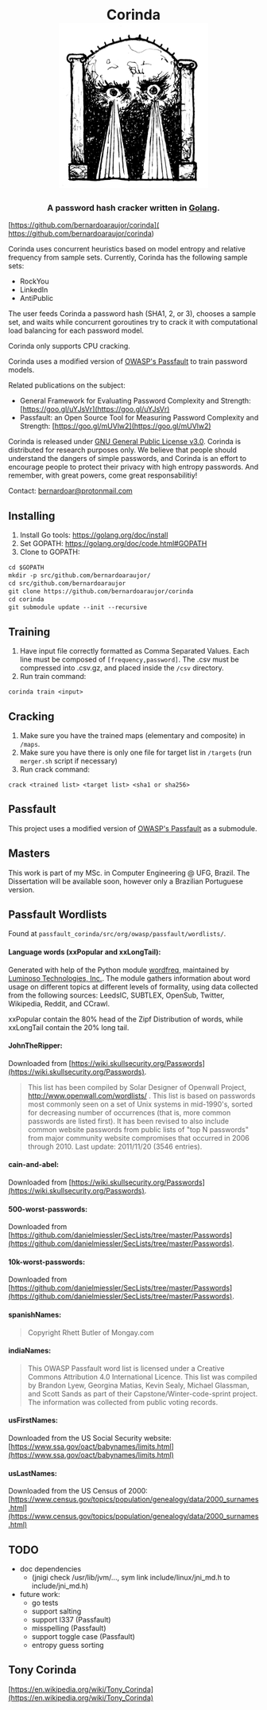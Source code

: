 <h1 align="center">
  <br>
  Corinda <br>
  <img src="https://raw.githubusercontent.com/bernardoaraujor/corinda/master/corinda.jpg">
  <br>
</h1>
<h3 align="center">
A password hash cracker written in <a href="https://golang.org" target="_blank">Golang</a>.
</h3>

[https://github.com/bernardoaraujor/corinda](
https://github.com/bernardoaraujor/corinda)

Corinda uses concurrent heuristics based on model entropy and relative frequency from sample sets. Currently, Corinda has the following sample sets:

 - RockYou
 - LinkedIn
 - AntiPublic
 
The user feeds Corinda a password hash (SHA1, 2, or 3), chooses a sample set, and waits while concurrent goroutines try to crack it with computational load balancing for each password model.

Corinda only supports CPU cracking.

Corinda uses a modified version of [OWASP's Passfault](http://www.passfault.com/) to train password models.

Related publications on the subject:

 - General Framework for Evaluating Password Complexity and Strength: [https://goo.gl/uYJsVr](https://goo.gl/uYJsVr)
 - Passfault: an Open Source Tool for Measuring Password Complexity and Strength: [https://goo.gl/mUVlw2](https://goo.gl/mUVlw2)

Corinda is released under [GNU General Public License v3.0](https://www.gnu.org/licenses/gpl-3.0.en.html). Corinda is distributed for research purposes only. We believe that people should understand the dangers of simple passwords, and Corinda is an effort to encourage people to protect their privacy with high entropy passwords. And remember, with great powers, come great responsabilitiy!

Contact:
bernardoar@protonmail.com
 
## Installing

1. Install Go tools: https://golang.org/doc/install
2. Set GOPATH: https://golang.org/doc/code.html#GOPATH
3. Clone to GOPATH:
```
cd $GOPATH
mkdir -p src/github.com/bernardoaraujor/
cd src/github.com/bernardoaraujor
git clone https://github.com/bernardoaraujor/corinda
cd corinda
git submodule update --init --recursive
```

## Training

1. Have input file correctly formatted as Comma Separated Values. Each line must be composed of `[frequency,password]`. The .csv must be compressed into .csv.gz, and placed inside the `/csv` directory.
2. Run train command:
```
corinda train <input>
```

## Cracking

1. Make sure you have the trained maps (elementary and composite) in `/maps`.
2. Make sure you have there is only one file for target list in `/targets` (run `merger.sh` script if necessary)
3. Run crack command:
```
crack <trained list> <target list> <sha1 or sha256>
```

## Passfault

This project uses a modified version of [OWASP's Passfault](http://www.passfault.com/) as a submodule.

## Masters

This work is part of my MSc. in Computer Engineering @ UFG, Brazil. The Dissertation will be available soon, however only a Brazilian Portuguese version.


## Passfault Wordlists

Found at `passfault_corinda/src/org/owasp/passfault/wordlists/`.

#### Language words (xxPopular and xxLongTail):
Generated with help of the Python module [wordfreq](https://pypi.python.org/pypi/wordfreq), maintained by [Luminoso Technologies, Inc.](https://luminoso.com/). The module gathers information about word usage on different topics at different levels of formality, using data collected from the following sources: LeedsIC, SUBTLEX, OpenSub, Twitter, Wikipedia, Reddit, and CCrawl.

xxPopular contain the 80% head of the Zipf Distribution of words, while xxLongTail contain the 20% long tail.

#### JohnTheRipper:

Downloaded from [https://wiki.skullsecurity.org/Passwords](https://wiki.skullsecurity.org/Passwords).

> This list has been compiled by Solar Designer of Openwall Project, http://www.openwall.com/wordlists/ .
> This list is based on passwords most commonly seen on a set of Unix
systems in mid-1990's, sorted for decreasing number of occurrences
(that is, more common passwords are listed first).  It has been
revised to also include common website passwords from public lists
of "top N passwords" from major community website compromises that
occurred in 2006 through 2010. Last update: 2011/11/20 (3546 entries).

#### cain-and-abel:

Downloaded from [https://wiki.skullsecurity.org/Passwords](https://wiki.skullsecurity.org/Passwords).

#### 500-worst-passwords:
Downloaded from [https://github.com/danielmiessler/SecLists/tree/master/Passwords](https://github.com/danielmiessler/SecLists/tree/master/Passwords).

#### 10k-worst-passwords:
Downloaded from [https://github.com/danielmiessler/SecLists/tree/master/Passwords](https://github.com/danielmiessler/SecLists/tree/master/Passwords).

#### spanishNames:
> Copyright Rhett Butler of Mongay.com

#### indiaNames:
> This OWASP Passfault word list is licensed under a Creative Commons Attribution 4.0 International Licence. This list was compiled by Brandon Lyew, Georgina Matias, Kevin Sealy, Michael Glassman, and Scott Sands as part of their Capstone/Winter-code-sprint project.
The information was collected from public voting records.

#### usFirstNames:
Downloaded from the US Social Security website: [https://www.ssa.gov/oact/babynames/limits.html](https://www.ssa.gov/oact/babynames/limits.html)

#### usLastNames:
Downloaded from the US Census of 2000: [https://www.census.gov/topics/population/genealogy/data/2000_surnames.html](https://www.census.gov/topics/population/genealogy/data/2000_surnames.html)

## TODO
 - doc dependencies
    - (jnigi check /usr/lib/jvm/..., sym link include/linux/jni_md.h to include/jni_md.h)
 - future work:
    - go tests
    - support salting
    - support l337 (Passfault)
    - misspelling (Passfault)
    - support toggle case (Passfault)
    - entropy guess sorting

## Tony Corinda
[https://en.wikipedia.org/wiki/Tony_Corinda](https://en.wikipedia.org/wiki/Tony_Corinda)
